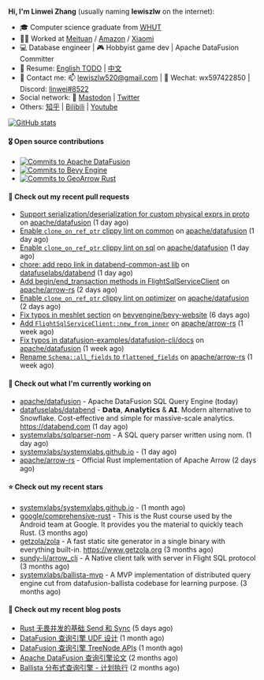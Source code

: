 **Hi, I'm Linwei Zhang** (usually naming **lewiszlw** on the internet):
- 🎓 Computer science graduate from [WHUT](https://en.wikipedia.org/wiki/Wuhan_University_of_Technology)
- 👨‍💻 Worked at [Meituan](https://about.meituan.com/home) / [Amazon](https://www.amazon.com/) / [Xiaomi](https://www.mi.com/)
- 💻 Database engineer | 🎮 Hobbyist game dev | Apache DataFusion Committer
- 📄 Resume: [English TODO](https://github.com/lewiszlw/lewiszlw/blob/main/Resume_EN.md) | [中文](https://github.com/lewiszlw/lewiszlw/blob/main/Resume_CN.md)
- 📱 Contact me: 📫 [lewiszlw520@gmail.com](mailto:lewiszlw520@gmail.com) | 💬 Wechat: wx597422850 | Discord: [linwei#8522](http://discordapp.com/users/891664307035713576)
- Social network: 🦣 [Mastodon](https://mastodon.world/@lewiszlw) | [Twitter](https://twitter.com/lewiszlw)
- Others: [知乎](https://www.zhihu.com/people/tian-qian-zhu-wu-ya) | [Bilibili](https://space.bilibili.com/43876861) | [Youtube](https://www.youtube.com/channel/UCnvri1tqAjxsp9nGQ63zUNw)

[![GitHub stats](https://github-readme-stats.vercel.app/api?username=lewiszlw&count_private=true&show_icons=true&theme=solarized-dark&include_all_commits=true)](https://github.com/anuraghazra/github-readme-stats)

#### 🎖️ Open source contributions
- [![Commits to Apache DataFusion](https://img.shields.io/github/commit-activity/t/apache/datafusion?authorFilter=lewiszlw&style=social&label=Apache%20DataFusion)](https://github.com/apache/datafusion/commits?author=lewiszlw)
- [![Commits to Bevy Engine](https://img.shields.io/github/commit-activity/t/bevyengine/bevy?authorFilter=lewiszlw&style=social&label=Bevy%20Engine)](https://github.com/bevyengine/bevy/commits?author=lewiszlw)
- [![Commits to GeoArrow Rust](https://img.shields.io/github/commit-activity/t/geoarrow/geoarrow-rs?authorFilter=lewiszlw&style=social&label=GeoArrow%20Rust)](https://github.com/geoarrow/geoarrow-rs/commits?author=lewiszlw)

#### 🔨 Check out my recent pull requests

- [Support serialization/deserialization for custom physical exprs in proto](https://github.com/apache/datafusion/pull/11387) on [apache/datafusion](https://github.com/apache/datafusion) (1 day ago)
- [Enable `clone_on_ref_ptr` clippy lint on common](https://github.com/apache/datafusion/pull/11384) on [apache/datafusion](https://github.com/apache/datafusion) (1 day ago)
- [Enable `clone_on_ref_ptr` clippy lint on sql](https://github.com/apache/datafusion/pull/11380) on [apache/datafusion](https://github.com/apache/datafusion) (1 day ago)
- [chore: add repo link in databend-common-ast lib](https://github.com/datafuselabs/databend/pull/16010) on [datafuselabs/databend](https://github.com/datafuselabs/databend) (1 day ago)
- [Add begin/end_transaction methods in FlightSqlServiceClient](https://github.com/apache/arrow-rs/pull/6026) on [apache/arrow-rs](https://github.com/apache/arrow-rs) (2 days ago)
- [Enable `clone_on_ref_ptr` clippy lint on optimizer](https://github.com/apache/datafusion/pull/11346) on [apache/datafusion](https://github.com/apache/datafusion) (2 days ago)
- [Fix typos in meshlet section](https://github.com/bevyengine/bevy-website/pull/1535) on [bevyengine/bevy-website](https://github.com/bevyengine/bevy-website) (6 days ago)
- [Add `FlightSqlServiceClient::new_from_inner`](https://github.com/apache/arrow-rs/pull/6003) on [apache/arrow-rs](https://github.com/apache/arrow-rs) (1 week ago)
- [Fix typos in datafusion-examples/datafusion-cli/docs](https://github.com/apache/datafusion/pull/11259) on [apache/datafusion](https://github.com/apache/datafusion) (1 week ago)
- [Rename `Schema::all_fields` to `flattened_fields`](https://github.com/apache/arrow-rs/pull/6001) on [apache/arrow-rs](https://github.com/apache/arrow-rs) (1 week ago)

#### 👷 Check out what I'm currently working on

- [apache/datafusion](https://github.com/apache/datafusion) - Apache DataFusion SQL Query Engine (today)
- [datafuselabs/databend](https://github.com/datafuselabs/databend) - 𝗗𝗮𝘁𝗮, 𝗔𝗻𝗮𝗹𝘆𝘁𝗶𝗰𝘀 &amp; 𝗔𝗜. Modern alternative to Snowflake. Cost-effective and simple for massive-scale analytics. https://databend.com (1 day ago)
- [systemxlabs/sqlparser-nom](https://github.com/systemxlabs/sqlparser-nom) - A SQL query parser written using nom. (1 day ago)
- [systemxlabs/systemxlabs.github.io](https://github.com/systemxlabs/systemxlabs.github.io) -  (1 day ago)
- [apache/arrow-rs](https://github.com/apache/arrow-rs) - Official Rust implementation of Apache Arrow (2 days ago)

#### ⭐ Check out my recent stars

- [systemxlabs/systemxlabs.github.io](https://github.com/systemxlabs/systemxlabs.github.io) -  (1 month ago)
- [google/comprehensive-rust](https://github.com/google/comprehensive-rust) - This is the Rust course used by the Android team at Google. It provides you the material to quickly teach Rust. (3 months ago)
- [getzola/zola](https://github.com/getzola/zola) - A fast static site generator in a single binary with everything built-in. https://www.getzola.org (3 months ago)
- [sundy-li/arrow_cli](https://github.com/sundy-li/arrow_cli) - A Native client talk with server in Flight SQL protocol (3 months ago)
- [systemxlabs/ballista-mvp](https://github.com/systemxlabs/ballista-mvp) - A MVP implementation of distributed query engine cut from datafusion-ballista codebase for learning purpose.  (3 months ago)

#### 📜 Check out my recent blog posts

- [Rust 无畏并发的基础 Send 和 Sync](https://systemxlabs.github.io/blog/rust-send-sync/) (5 days ago)
- [DataFusion 查询引擎 UDF 设计](https://systemxlabs.github.io/blog/datafusion-udf/) (1 month ago)
- [DataFusion 查询引擎 TreeNode APIs](https://systemxlabs.github.io/blog/datafusion-tree-node-apis/) (1 month ago)
- [Apache DataFusion 查询引擎论文](https://systemxlabs.github.io/blog/datafusion-paper/) (2 months ago)
- [Ballista 分布式查询引擎 - 计划执行](https://systemxlabs.github.io/blog/ballista-mvp-part5/) (2 months ago)